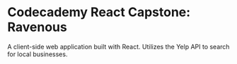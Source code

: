 # Codecademy React Capstone: Ravenous

A client-side web application built with React. Utilizes the Yelp API
to search for local businesses.